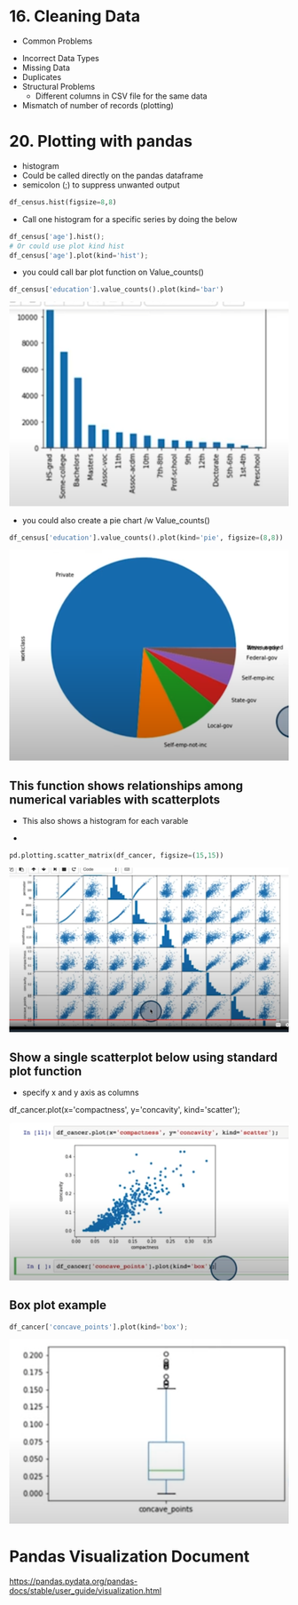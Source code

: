 # 16. Cleaning Data
* Common Problems
 - Incorrect Data Types
 - Missing Data
 - Duplicates
 - Structural Problems
   - Different columns in CSV file for the same data
 - Mismatch of number of records (plotting)
 
 
 # 20. Plotting with pandas
 * histogram
 * Could be called directly on the pandas dataframe
 * semicolon (;) to suppress unwanted output

 ```python 
df_census.hist(figsize=8,8)
``` 

* Call one histogram for a specific series by doing the below

```python
df_census['age'].hist();
# Or could use plot kind hist
df_census['age'].plot(kind='hist');

```

* you could call bar plot function on Value_counts()

```python
df_census['education'].value_counts().plot(kind='bar')
```

![value_counts_hist](images/value_counts_hist.png)



* you could also create a pie chart /w Value_counts()

```python
df_census['education'].value_counts().plot(kind='pie', figsize=(8,8))
```


![value_counts_pie](images/value_counts_pie.png)



##  This function shows relationships among numerical variables with scatterplots 
- This also shows a histogram for each varable
* 
```python
pd.plotting.scatter_matrix(df_cancer, figsize=(15,15))
```

![scatter_matrix](images/scatter_matrix.png)



## Show a single scatterplot below using standard plot function
- specify x and y axis as columns

df_cancer.plot(x='compactness', y='concavity', kind='scatter');

![single_scatter_plot](images/single_scatter_plot.png)



## Box plot example
```python
df_cancer['concave_points'].plot(kind='box');
```

![single_box_plot](images/single_box_plot.png)

# Pandas Visualization Document
<https://pandas.pydata.org/pandas-docs/stable/user_guide/visualization.html>